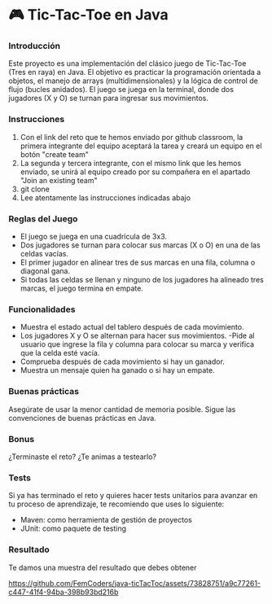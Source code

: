 # :video_game: Tic-Tac-Toe en Java

### Introducción
Este proyecto es una implementación del clásico juego de Tic-Tac-Toe (Tres en raya) en Java. El objetivo es practicar la programación orientada a objetos, el manejo de arrays (multidimensionales) y la lógica de control de flujo (bucles anidados). El juego se juega en la terminal, donde dos jugadores (X y O) se turnan para ingresar sus movimientos.

### Instrucciones
1. Con el link del reto que te hemos enviado por github classroom, la primera integrante del equipo aceptará la tarea y creará un equipo en el botón "create team"
2. La segunda y tercera integrante, con el mismo link que les hemos enviado, se unirá al equipo creado por su compañera en el apartado "Join an existing team"
3. git clone <repositorio>
4. Lee atentamente las instrucciones indicadas abajo

### Reglas del Juego
- El juego se juega en una cuadrícula de 3x3.
- Dos jugadores se turnan para colocar sus marcas (X o O) en una de las celdas vacías.
- El primer jugador en alinear tres de sus marcas en una fila, columna o diagonal gana.
- Si todas las celdas se llenan y ninguno de los jugadores ha alineado tres marcas, el juego termina en empate.

### Funcionalidades
- Muestra el estado actual del tablero después de cada movimiento.
- Los jugadores X y O se alternan para hacer sus movimientos.
-Pide al usuario que ingrese la fila y columna para colocar su marca y verifica que la celda esté vacía.
- Comprueba después de cada movimiento si hay un ganador.
- Muestra un mensaje quien ha ganado o si hay un empate.

### Buenas prácticas
Asegúrate de usar la menor cantidad de memoria posible.
Sigue las convenciones de buenas prácticas en Java.

### Bonus
¿Terminaste el reto? 
¿Te animas a testearlo?

### Tests
Si ya has terminado el reto y quieres hacer tests unitarios para avanzar en tu proceso de aprendizaje, te recomiendo que uses lo siguiente:
- Maven: como herramienta de gestión de proyectos 
- JUnit: como paquete de testing

### Resultado
Te damos una muestra del resultado que debes obtener

https://github.com/FemCoders/java-ticTacToc/assets/73828751/a9c77261-c447-41f4-94ba-398b93bd216b

